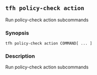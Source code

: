 ## `tfh policy-check action`

Run policy-check action subcommands

### Synopsis

    tfh policy-check action COMMAND[ ... ]

### Description

Run policy-check action subcommands

